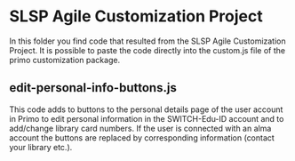 # SLSP Agile Customization Project
In this folder you find code that resulted from the SLSP Agile Customization Project. It is possible to paste the code directly into the custom.js file of the primo customization package.

## edit-personal-info-buttons.js
This code adds to buttons to the personal details page of the user account in Primo to edit personal information in the SWITCH-Edu-ID account and to add/change library card numbers. If the user is connected with an alma account the buttons are replaced by corresponding information (contact your library etc.).

